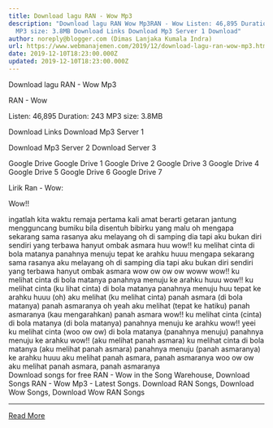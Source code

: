 ```yaml
---
title: Download lagu RAN - Wow Mp3
description: "Download lagu RAN Wow Mp3RAN - Wow Listen: 46,895 Duration: 243
  MP3 size: 3.8MB Download Links Download Mp3 Server 1 Download"
author: noreply@blogger.com (Dimas Lanjaka Kumala Indra)
url: https://www.webmanajemen.com/2019/12/download-lagu-ran-wow-mp3.html
date: 2019-12-10T18:23:00.000Z
updated: 2019-12-10T18:23:00.000Z
---
```


Download lagu RAN - Wow Mp3

RAN - Wow

  Listen: 46,895 
  Duration: 243 
  MP3 size: 3.8MB 

  Download Links 
  Download Mp3 Server 1 

  Download Mp3 Server 2 
  Download Server 3 


  Google Drive   Google Drive 1 
  Google Drive 2 
  Google Drive 3 
  Google Drive 4 
  Google Drive 5 
  Google Drive 6 
  Google Drive 7 


                             
Lirik Ran - Wow:
                             
 
  
  
Wow!!
 
 ingatlah kita waktu remaja
 pertama kali amat berarti
 getaran jantung mengguncang bumiku
 bila disentuh bibirku yang malu
  oh mengapa sekarang sama rasanya
 aku melayang oh di samping dia
 tapi aku bukan diri sendiri
 yang terbawa hanyut ombak asmara
  huu wow!! ku melihat cinta di bola matanya
 panahnya menuju tepat ke arahku huuu
  mengapa sekarang sama rasanya
 aku melayang oh di samping dia
 tapi aku bukan diri sendiri
 yang terbawa hanyut ombak asmara wow ow ow ow woww
  wow!! ku melihat cinta di bola matanya
 panahnya menuju ke arahku huuu
 wow!! ku melihat cinta (ku lihat cinta) di bola matanya
 panahnya menuju huu tepat ke arahku huuu
  (oh) aku melihat (ku melihat cinta)
 panah asmara (di bola matanya) panah asmaranya oh yeah
 aku melihat (tepat ke hatiku)
 panah asmaranya (kau mengarahkan) panah asmara
  wow!! ku melihat cinta (cinta) di bola matanya (di bola matanya)
 panahnya menuju ke arahku
 wow!! yeei ku melihat cinta (woo ow ow) di bola matanya
 (panahnya menuju) panahnya menuju ke arahku
  wow!! (aku melihat panah asmara)
 ku melihat cinta di bola matanya (aku melihat panah asmara)
 panahnya menuju (panah asmaranya) ke arahku huuu
 aku melihat panah asmara, panah asmaranya woo ow ow
 aku melihat panah asmara, panah asmaranya                          
  Download songs for free RAN - Wow in the Song Warehouse, Download Songs RAN - Wow Mp3 - Latest Songs.  Download RAN Songs, Download Wow Songs, Download Wow RAN Songs<hr/> <a href="https://www.webmanajemen.com/2019/12/download-lagu-ran-wow-mp3.html" rel="follow" class="button" id="read-more">Read More</a>